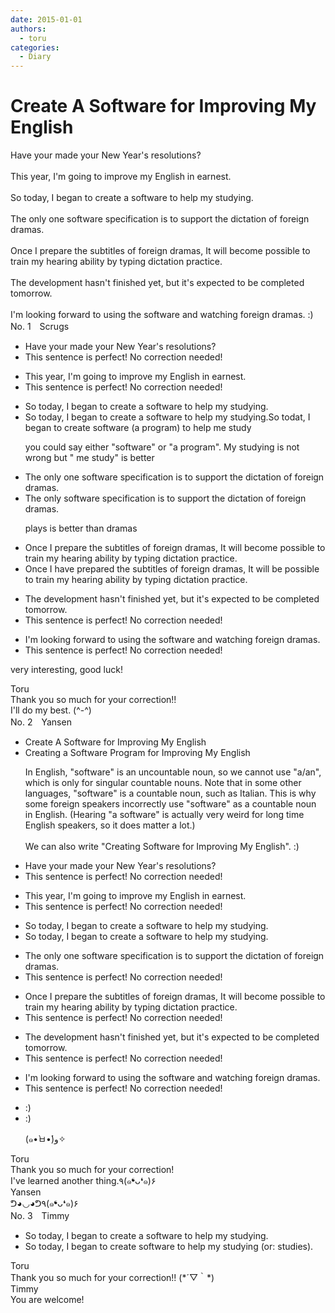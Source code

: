 ```yaml
---
date: 2015-01-01
authors:
  - toru
categories:
  - Diary
---
```


<h1 id="subject_show">Create A Software for Improving My English</h1>
<div class="date" hidden>Jan 1, 2015 22:44</div>
<div id="post"><div id="body_show_ori">
Have your made your New Year's resolutions?<br/><br/>This year, I'm going to improve my English in earnest.<br/><br/>So today,  I began to create a software to help my studying.<br/><br/>The only one software specification is to support the dictation of foreign dramas.<br/><br/>Once I prepare the subtitles of foreign dramas, It will become possible to train my hearing ability by typing dictation practice.<br/><br/>The development hasn't finished yet, but it's expected to be completed tomorrow.<br/><br/>I'm looking forward to using the software and watching foreign dramas. :)<br/>
</div></div>

<!-- more -->

<div id="block"><div class="first_name"> No. 1　<span class="just_name">Scrugs</span></div><div id="block2">
<ul class="correction_field">
<li class="incorrect">Have your made your New Year's resolutions?</li>
<li class="corrected perfect">This sentence is perfect! No correction needed!</li>
</ul>
<ul class="correction_field">
<li class="incorrect">This year, I'm going to improve my English in earnest.</li>
<li class="corrected perfect">This sentence is perfect! No correction needed!</li>
</ul>
<ul class="correction_field">
<li class="incorrect">So today,  I began to create a software to help my studying.</li>
<li class="corrected correct">
So today, I began to create a software to help my studying.So todat, I began to create software (a program) to help me study
<p class="correction_comment">you could say either "software" or "a program". My studying is not wrong but " me study" is better</p>
</li>
</ul>
<ul class="correction_field">
<li class="incorrect">The only one software specification is to support the dictation of foreign dramas.</li>
<li class="corrected correct">
The only software specification is to support the dictation of foreign dramas.
<p class="correction_comment">plays is better than dramas</p>
</li>
</ul>
<ul class="correction_field">
<li class="incorrect">Once I prepare the subtitles of foreign dramas, It will become possible to train my hearing ability by typing dictation practice.</li>
<li class="corrected correct">
Once I have prepared the subtitles of foreign dramas, It will be possible to train my hearing ability by typing dictation practice.
</li>
</ul>
<ul class="correction_field">
<li class="incorrect">The development hasn't finished yet, but it's expected to be completed tomorrow.</li>
<li class="corrected perfect">This sentence is perfect! No correction needed!</li>
</ul>
<ul class="correction_field">
<li class="incorrect">I'm looking forward to using the software and watching foreign dramas.</li>
<li class="corrected perfect">This sentence is perfect! No correction needed!</li>
</ul>
<p class="comment_small">
 very interesting, good luck!
</p>

</div><div class="name"><span class="just_name">Toru</span><br>
Thank you so much for your correction!! <br/>I'll do my best. (^-^)
</div>
</div>
<div id="block"><div class="first_name"> No. 2　<span class="just_name">Yansen</span></div><div id="block2">
<ul class="correction_field">
<li class="incorrect">Create A Software for Improving My English</li>
<li class="corrected correct">
<span class="f_blue">Creating</span> <span class="f_red">a</span> Software <span class="f_blue">Program</span> for Improving My English
<p class="correction_comment">In English, "software" is an uncountable noun, so we cannot use "a/an", which is only for singular countable nouns. Note that in some other languages, "software" is a countable noun, such as Italian. This is why some foreign speakers incorrectly use "software" as a countable noun in English. (Hearing "a software" is actually very weird for long time English speakers, so it does matter a lot.) <br/><br/>We can also write "Creating Software for Improving My English". :)</p>
</li>
</ul>
<ul class="correction_field">
<li class="incorrect">Have your made your New Year's resolutions?</li>
<li class="corrected perfect">This sentence is perfect! No correction needed!</li>
</ul>
<ul class="correction_field">
<li class="incorrect">This year, I'm going to improve my English in earnest.</li>
<li class="corrected perfect">This sentence is perfect! No correction needed!</li>
</ul>
<ul class="correction_field">
<li class="incorrect">So today,  I began to create a software to help my studying.</li>
<li class="corrected correct">
So today, I began to create <span class="sline"><span class="f_red">a</span></span> software to help my studying.
</li>
</ul>
<ul class="correction_field">
<li class="incorrect">The only one software specification is to support the dictation of foreign dramas.</li>
<li class="corrected perfect">This sentence is perfect! No correction needed!</li>
</ul>
<ul class="correction_field">
<li class="incorrect">Once I prepare the subtitles of foreign dramas, It will become possible to train my hearing ability by typing dictation practice.</li>
<li class="corrected perfect">This sentence is perfect! No correction needed!</li>
</ul>
<ul class="correction_field">
<li class="incorrect">The development hasn't finished yet, but it's expected to be completed tomorrow.</li>
<li class="corrected perfect">This sentence is perfect! No correction needed!</li>
</ul>
<ul class="correction_field">
<li class="incorrect">I'm looking forward to using the software and watching foreign dramas.</li>
<li class="corrected perfect">This sentence is perfect! No correction needed!</li>
</ul>
<ul class="correction_field">
<li class="incorrect">:)</li>
<li class="corrected correct">
:)
<p class="correction_comment">(๑•̀ㅂ•́)و✧</p>
</li>
</ul>
</div><div class="name"><span class="just_name">Toru</span><br>
Thank you so much for your correction! <br/>I've learned another thing.٩(๑❛ᴗ❛๑)۶
</div>
<div class="name"><span class="just_name">Yansen</span><br>
ᕤ◕◡◕ᕤ٩(๑❛ᴗ❛๑)۶
</div>
</div>
<div id="block"><div class="first_name"> No. 3　<span class="just_name">Timmy</span></div><div id="block2">
<ul class="correction_field">
<li class="incorrect">So today,  I began to create a software to help my studying.</li>
<li class="corrected correct">
So today, I began to create software to help my studying (or: studies).
</li>
</ul>
</div><div class="name"><span class="just_name">Toru</span><br>
Thank you so much for your correction!! (*´▽｀*)
</div>
<div class="name"><span class="just_name">Timmy</span><br>
You are welcome!
</div>
</div>
